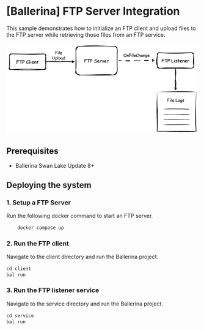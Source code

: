 # [Ballerina] FTP Server Integration

This sample demonstrates how to initialize an FTP client and upload files to the FTP server while retrieving those files from an FTP service.

![Overview: FTP Integration](./resources/ftp-diagram.png)

## Prerequisites

- Ballerina Swan Lake Update 8+

## Deploying the system

### 1. Setup a FTP Server

Run the following docker command to start an FTP server.

```sh
    docker compose up
```

### 2. Run the FTP client

Navigate to the client directory and run the Ballerina project.

```ballerina
cd client
bal run
```

### 3. Run the FTP listener service

Navigate to the service directory and run the Ballerina project.

```ballerina
cd service
bal run
```
